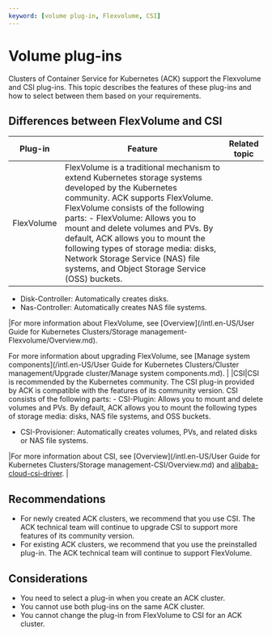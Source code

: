 ```yaml
---
keyword: [volume plug-in, Flexvolume, CSI]
---
```


# Volume plug-ins

Clusters of Container Service for Kubernetes \(ACK\) support the Flexvolume and CSI plug-ins. This topic describes the features of these plug-ins and how to select between them based on your requirements.

## Differences between FlexVolume and CSI

|Plug-in|Feature|Related topic|
|-------|-------|-------------|
|FlexVolume|FlexVolume is a traditional mechanism to extend Kubernetes storage systems developed by the Kubernetes community. ACK supports FlexVolume. FlexVolume consists of the following parts: -   FlexVolume: Allows you to mount and delete volumes and PVs. By default, ACK allows you to mount the following types of storage media: disks, Network Storage Service \(NAS\) file systems, and Object Storage Service \(OSS\) buckets.
-   Disk-Controller: Automatically creates disks.
-   Nas-Controller: Automatically creates NAS file systems.

|For more information about FlexVolume, see [Overview](/intl.en-US/User Guide for Kubernetes Clusters/Storage management-Flexvolume/Overview.md).

For more information about upgrading FlexVolume, see [Manage system components](/intl.en-US/User Guide for Kubernetes Clusters/Cluster management/Upgrade cluster/Manage system components.md). |
|CSI|CSI is recommended by the Kubernetes community. The CSI plug-in provided by ACK is compatible with the features of its community version. CSI consists of the following parts: -   CSI-Plugin: Allows you to mount and delete volumes and PVs. By default, ACK allows you to mount the following types of storage media: disks, NAS file systems, and OSS buckets.
-   CSI-Provisioner: Automatically creates volumes, PVs, and related disks or NAS file systems.

|For more information about CSI, see [Overview](/intl.en-US/User Guide for Kubernetes Clusters/Storage management-CSI/Overview.md) and [alibaba-cloud-csi-driver](https://github.com/kubernetes-sigs/alibaba-cloud-csi-driver). |

## Recommendations

-   For newly created ACK clusters, we recommend that you use CSI. The ACK technical team will continue to upgrade CSI to support more features of its community version.
-   For existing ACK clusters, we recommend that you use the preinstalled plug-in. The ACK technical team will continue to support FlexVolume.

## Considerations

-   You need to select a plug-in when you create an ACK cluster.
-   You cannot use both plug-ins on the same ACK cluster.
-   You cannot change the plug-in from FlexVolume to CSI for an ACK cluster.

